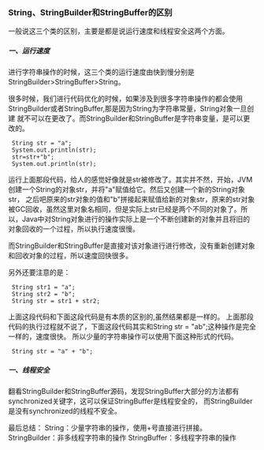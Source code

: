 ### String、StringBuilder和StringBuffer的区别
一般说这三个类的区别，主要是都是说运行速度和线程安全这两个方面。
##### 一、运行速度
进行字符串操作的时候，这三个类的运行速度由快到慢分别是StringBuilder>StringBuffer>String。

很多时候，我们进行代码优化的时候，如果涉及到很多字符串操作的都会使用StringBuilder或者StringBuffer,那是因为String为字符串常量，String对象一旦创建
就不可以在更改了。而StringBuilder和StringBuffer是字符串变量，是可以更改的。
```
 String str = "a";
 System.out.println(str);
 str=str+"b";
 System.out.println(str);
```
运行上面那段代码，给人的感觉好像就是str被修改了。其实并不然，开始，JVM创建一个String的对象str，并将"a"赋值给它。然后又创建一个新的String对象str，
之后吧原来的str对象的值和"b"拼接起来赋值给新的对象str，原来的str对象被GC回收，虽然这里对象名相同，但是实际上str已经是两个不同的对象了。所以，Java中对String对象进行的操作实际上是一个不断创建新的对象并且将旧的对象回收的一个过程，所以执行速度很慢。

而StringBuilder和StringBuffer是直接对该对象进行进行修改，没有重新创建对象和回收对象的过程，所以速度回快很多。

另外还要注意的是：
```
 String str1 = "a";
 String str2 = "b";
 String str = str1 + str2;
```
上面这段代码和下面这段代码是有本质的区别的,虽然结果都是一样的。
上面那段代码的执行过程就不说了，下面这段代码其实和String str = "ab";这种操作是完全一样的，速度很快。
所以少量的字符串操作可以使用下面这种形式的代码。
```
 String str = "a" + "b";
```

##### 一、线程安全
翻看StringBuilder和StringBuffer源码，发现StringBuffer大部分的方法都有synchronized关键字，这可以保证StringBuffer是线程安全的，
而StringBuilder是没有synchronized的线程不安全。

最后总结：
String：少量字符串的操作，使用+号直接进行拼接。
StringBuilder：非多线程字符串的操作
StringBuffer：多线程字符串的操作

 
 
